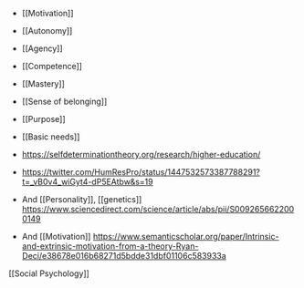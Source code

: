   - [[Motivation]]
  - [[Autonomy]]
  - [[Agency]]
  - [[Competence]]
  - [[Mastery]]
  - [[Sense of belonging]]
  - [[Purpose]]
  - [[Basic needs]]

  - https://selfdeterminationtheory.org/research/higher-education/

  - https://twitter.com/HumResPro/status/1447532573387788291?t=_vB0v4_wiGyt4-dP5EAtbw&s=19

  - And [[Personality]],
    [[genetics]]
    https://www.sciencedirect.com/science/article/abs/pii/S0092656622000149

  - And [[Motivation]]
    https://www.semanticscholar.org/paper/Intrinsic-and-extrinsic-motivation-from-a-theory-Ryan-Deci/e38678e016b68271d5bdde31dbf01106c583933a

[[Social Psychology]]